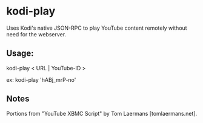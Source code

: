 # kodi-play
Uses Kodi's native JSON-RPC to play YouTube content remotely without need for the webserver.

## Usage: 
kodi-play < URL | YouTube-ID >
    
ex: kodi-play 'hABj_mrP-no'

## Notes
Portions from "YouTube XBMC Script" by Tom Laermans [tomlaermans.net].
